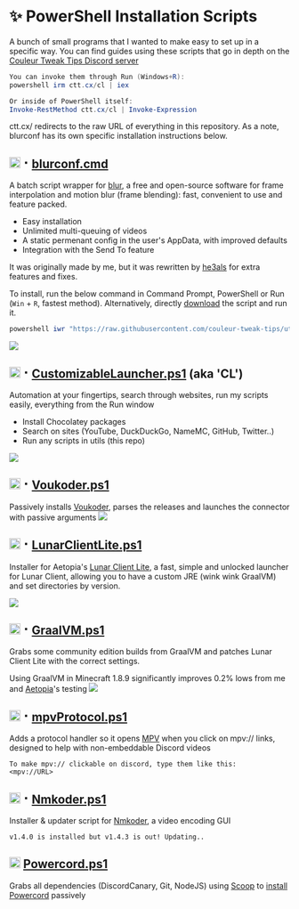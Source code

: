 # ✨ PowerShell Installation Scripts
A bunch of small programs that I wanted to make easy to set up in a specific way. You can find guides using these scripts that go in depth on the [Couleur Tweak Tips Discord server](https://discord.com/invite/5gfkszbmuw)

```powershell
You can invoke them through Run (Windows+R):
powershell irm ctt.cx/cl | iex

Or inside of PowerShell itself:
Invoke-RestMethod ctt.cx/cl | Invoke-Expression
```
ctt.cx/ redirects to the raw URL of everything in this repository. As a note, blurconf has its own specific installation instructions below.

## <img src="https://i.imgur.com/Iul4mRT.png" alt="image.png" width="20" height="20"> ⠂[blurconf.cmd](https://github.com/couleur-tweak-tips/utils/blob/main/Installers/blurconf.cmd)
A batch script wrapper for [blur](https://github.com/f0e/blur), a free and open-source software for frame interpolation and motion blur (frame blending): fast, convenient to use and feature packed.

* Easy installation
* Unlimited multi-queuing of videos
* A static permenant config in the user's AppData, with improved defaults
* Integration with the Send To feature

It was originally made by me, but it was rewritten by [he3als](https://github.com/he3als) for extra features and fixes. 

To install, run the below command in Command Prompt, PowerShell or Run (`Win` + `R`, fastest method). Alternatively, directly [download](https://raw.githubusercontent.com/couleur-tweak-tips/utils/main/Installers/blurconf.cmd) the script and run it.

```powershell
powershell iwr "https://raw.githubusercontent.com/couleur-tweak-tips/utils/main/Installers/blurconf.cmd" -o "$ENV:appdata\Microsoft\Windows\SendTo\blurconf.cmd"
```
![](https://i.imgur.com/FGGA0Eh.png)

## <img src="https://i.imgur.com/VwfFfhF.png" alt="image.png" width="20" height="20"> ⠂[CustomizableLauncher.ps1](https://github.com/couleur-tweak-tips/utils/blob/main/Installers/CustomizableLauncher.ps1) (aka 'CL')
Automation at your fingertips, search through websites, run my scripts easily, everything from the Run window

* Install Chocolatey packages
* Search on sites (YouTube, DuckDuckGo, NameMC, GitHub, Twitter..)
* Run any scripts in utils (this repo)

![](https://i.imgur.com/oF7Euql.png)

## <img src="https://i.imgur.com/SBorklB.png" alt="image.png" width="20" height="20"> ⠂[Voukoder.ps1](https://github.com/couleur-tweak-tips/utils/blob/main/Installers/Voukoder.ps1)
Passively installs [Voukoder](https://voukoder.org), parses the releases and launches the connector with passive arguments
![](https://i.imgur.com/G7vaDTb.png)

## <img src="https://i.imgur.com/eBNJex3.png" alt="image.png" width="20" height="20"> ⠂[LunarClientLite.ps1](https://github.com/couleur-tweak-tips/utils/blob/main/Installers/LunarClientLite.ps1)

Installer for Aetopia's [Lunar Client Lite](https://github.com/Aetopia/Lunar-Client-Lite-Launcher), a fast, simple and unlocked launcher for Lunar Client, allowing you to have a custom JRE (wink wink GraalVM) and set directories by version.

![](https://i.imgur.com/vJo3bVs.png)

## <img src="https://i.imgur.com/o6HQ9fw.png" alt="image.png" width="20" height="20"> ⠂[GraalVM.ps1](https://github.com/couleur-tweak-tips/utils/blob/main/Installers/GraalVM.ps1)
Grabs some community edition builds from GraalVM and patches Lunar Client Lite with the correct settings.

Using GraalVM in Minecraft 1.8.9 significantly improves 0.2% lows from me and [Aetopia](https://github.com/Aetopia)'s testing
![](https://i.imgur.com/pmRz0KY.png)

## <img src="https://i.imgur.com/GsXyExR.png" alt="image.png" width="20" height="20"> ⠂[mpvProtocol.ps1](https://github.com/couleur-tweak-tips/utils/blob/main/Installers/mpvProtocol.ps1)
Adds a protocol handler so it opens [MPV](https://mpv.io/) when you click on mpv:// links, designed to help with non-embeddable Discord videos
```
To make mpv:// clickable on discord, type them like this:
<mpv://URL>
```

## <img src="https://i.imgur.com/gijdW5N.png" width="20" height="20"> ⠂[Nmkoder.ps1](https://github.com/couleur-tweak-tips/utils/blob/main/Installers/Nmkoder.ps1)
Installer & updater script for [Nmkoder](https://github.com/n00mkrad/nmkoder), a video encoding GUI
```
v1.4.0 is installed but v1.4.3 is out! Updating..
```

## <img src="https://i.imgur.com/63DbnAb.png" alt="image.png" width="20" height="20"> [Powercord.ps1](https://github.com/couleur-tweak-tips/utils/blob/main/Installers/Powercord.ps1)
Grabs all dependencies (DiscordCanary, Git, NodeJS) using [Scoop](https://scoop.sh) to [install Powercord](https://powercord.dev/installation) passively
